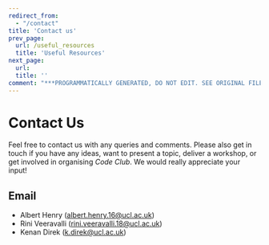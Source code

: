 ```yaml
---
redirect_from:
  - "/contact"
title: 'Contact us'
prev_page:
  url: /useful_resources
  title: 'Useful Resources'
next_page:
  url: 
  title: ''
comment: "***PROGRAMMATICALLY GENERATED, DO NOT EDIT. SEE ORIGINAL FILES IN /content***"
---
```

# Contact Us

Feel free to contact us with any queries and comments. Please also get in touch if you have any ideas, want to present a topic, deliver a workshop, or get involved in organising _Code Club_. We would really appreciate your input!

## Email
- Albert Henry (albert.henry.16@ucl.ac.uk)
- Rini Veeravalli (rini.veeravalli.18@ucl.ac.uk)
- Kenan Direk (k.direk@ucl.ac.uk)
